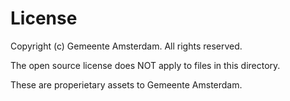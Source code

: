 <!-- @license CC0-1.0 -->

# License

Copyright (c) Gemeente Amsterdam. All rights reserved.

The open source license does NOT apply to files in this directory.

These are properietary assets to Gemeente Amsterdam.
